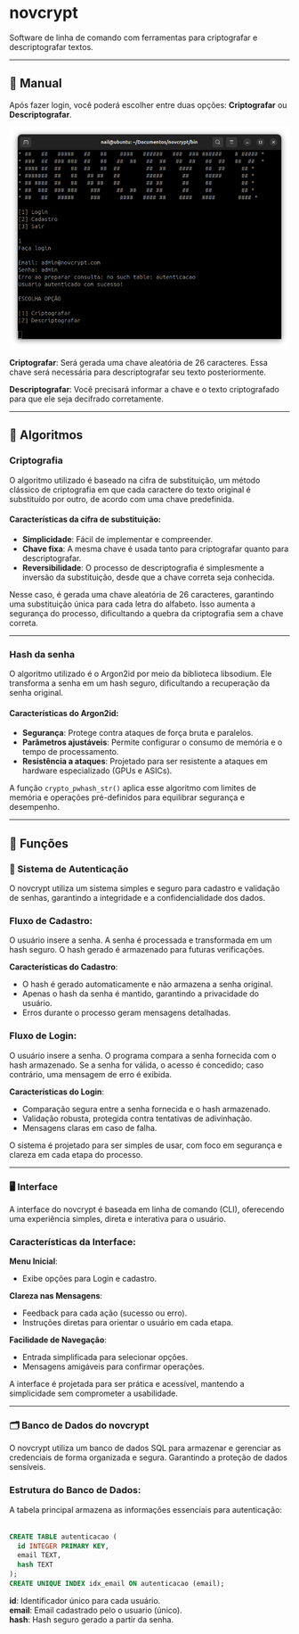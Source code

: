 # **novcrypt**
Software de linha de comando com ferramentas para criptografar e descriptografar textos.

---
## 📖 **Manual**
Após fazer login, você poderá escolher entre duas opções: **Criptografar** ou **Descriptografar**.

![Print do projeto](https://raw.githubusercontent.com/dejoao/novcrypt/main/src/print.png)

**Criptografar**: Será gerada uma chave aleatória de 26 caracteres. Essa chave será necessária para descriptografar seu texto posteriormente.

**Descriptografar**: Você precisará informar a chave e o texto criptografado para que ele seja decifrado corretamente.

---
## 🧠 **Algoritmos**
### Criptografia
O algoritmo utilizado é baseado na cifra de substituição, um método clássico de criptografia em que cada caractere do texto original é substituído por outro, de acordo com uma chave predefinida.

#### Características da cifra de substituição:

- **Simplicidade**: Fácil de implementar e compreender.  
- **Chave fixa**: A mesma chave é usada tanto para criptografar quanto para descriptografar.
- **Reversibilidade**: O processo de descriptografia é simplesmente a inversão da substituição, desde que a chave correta seja conhecida.

  
Nesse caso, é gerada uma chave aleatória de 26 caracteres, garantindo uma substituição única para cada letra do alfabeto. Isso aumenta a segurança do processo, dificultando a quebra da criptografia sem a chave correta.
***
### Hash da senha
O algoritmo utilizado é o Argon2id por meio da biblioteca libsodium. Ele transforma a senha em um hash seguro, dificultando a recuperação da senha original.

#### Características do Argon2id:
- **Segurança**: Protege contra ataques de força bruta e paralelos.
- **Parâmetros ajustáveis**: Permite configurar o consumo de memória e o tempo de processamento.
- **Resistência a ataques**: Projetado para ser resistente a ataques em hardware especializado (GPUs e ASICs).

A função `crypto_pwhash_str()` aplica esse algoritmo com limites de memória e operações pré-definidos para equilibrar segurança e desempenho.
***
## 🧰 **Funções** 
### 🔐 Sistema de Autenticação
O novcrypt utiliza um sistema simples e seguro para cadastro e validação de senhas, garantindo a integridade e a confidencialidade dos dados.

### Fluxo de Cadastro:
O usuário insere a senha.
A senha é processada e transformada em um hash seguro.
O hash gerado é armazenado para futuras verificações.

**Características do Cadastro**:

- O hash é gerado automaticamente e não armazena a senha original.
- Apenas o hash da senha é mantido, garantindo a privacidade do usuário.
- Erros durante o processo geram mensagens detalhadas.

### Fluxo de Login:
O usuário insere a senha.
O programa compara a senha fornecida com o hash armazenado.
Se a senha for válida, o acesso é concedido; caso contrário, uma mensagem de erro é exibida.

**Características do Login**:

- Comparação segura entre a senha fornecida e o hash armazenado.
- Validação robusta, protegida contra tentativas de adivinhação.
- Mensagens claras em caso de falha.
  
O sistema é projetado para ser simples de usar, com foco em segurança e clareza em cada etapa do processo.
***
### 🖥️ Interface
A interface do novcrypt é baseada em linha de comando (CLI), oferecendo uma experiência simples, direta e interativa para o usuário.

### Características da Interface:

**Menu Inicial**:

- Exibe opções para Login e cadastro.

**Clareza nas Mensagens**:

- Feedback para cada ação (sucesso ou erro).
- Instruções diretas para orientar o usuário em cada etapa.

**Facilidade de Navegação**:

- Entrada simplificada para selecionar opções.
- Mensagens amigáveis para confirmar operações.

A interface é projetada para ser prática e acessível, mantendo a simplicidade sem comprometer a usabilidade.
***
### 🗂️ Banco de Dados do novcrypt
O novcrypt utiliza um banco de dados SQL para armazenar e gerenciar as credenciais de forma organizada e segura. Garantindo a proteção de dados sensíveis.

### Estrutura do Banco de Dados:
A tabela principal armazena as informações essenciais para autenticação:

``` sql

CREATE TABLE autenticacao (
  id INTEGER PRIMARY KEY,
  email TEXT,
  hash TEXT
);
CREATE UNIQUE INDEX idx_email ON autenticacao (email);
```
**id**: Identificador único para cada usuário.  
**email**: Email cadastrado pelo o usuario (único).  
**hash**: Hash seguro gerado a partir da senha.
